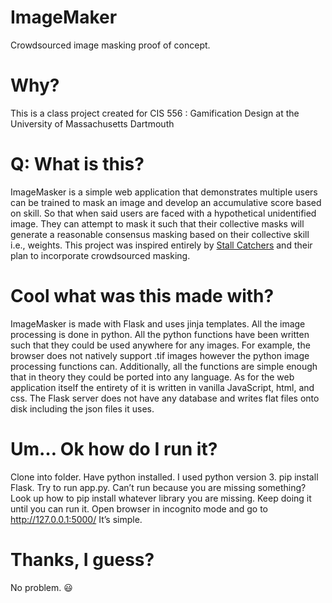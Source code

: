 

# ImageMaker

Crowdsourced image masking proof of concept.

# Why? 

This is a class project created for CIS 556 : Gamification Design at the University of Massachusetts Dartmouth

# Q: What is this?  

ImageMasker is a simple web application that demonstrates multiple users can be trained to mask an image and develop an accumulative score based on skill.  So that when said users are faced with a hypothetical unidentified image. They can attempt to mask it such that their collective masks will generate a reasonable consensus masking based on their collective skill i.e., weights. 
This project was inspired entirely by [Stall Catchers](https://stallcatchers.com/main) and their plan to incorporate crowdsourced masking. 

# Cool what was this made with? 

ImageMasker is made with Flask and uses jinja templates. All the image processing is done in python. All the python functions have been written such that they could be used anywhere for any images. For example, the browser does not natively support .tif images however the python image processing functions can. Additionally, all the functions are simple enough that in theory they could be ported into any language. As for the web application itself the entirety of it is written in vanilla JavaScript, html, and css. The Flask server does not have any database and writes flat files onto disk including the json files it uses. 

# Um… Ok how do I run it? 

Clone into folder. Have python installed. I used python version 3. pip install Flask. Try to run app.py. Can’t run because you are missing something? Look up how to pip install whatever library you are missing. Keep doing it until you can run it. Open browser in incognito mode and go to http://127.0.0.1:5000/
It’s simple. 

# Thanks, I guess? 

No problem. 😃
